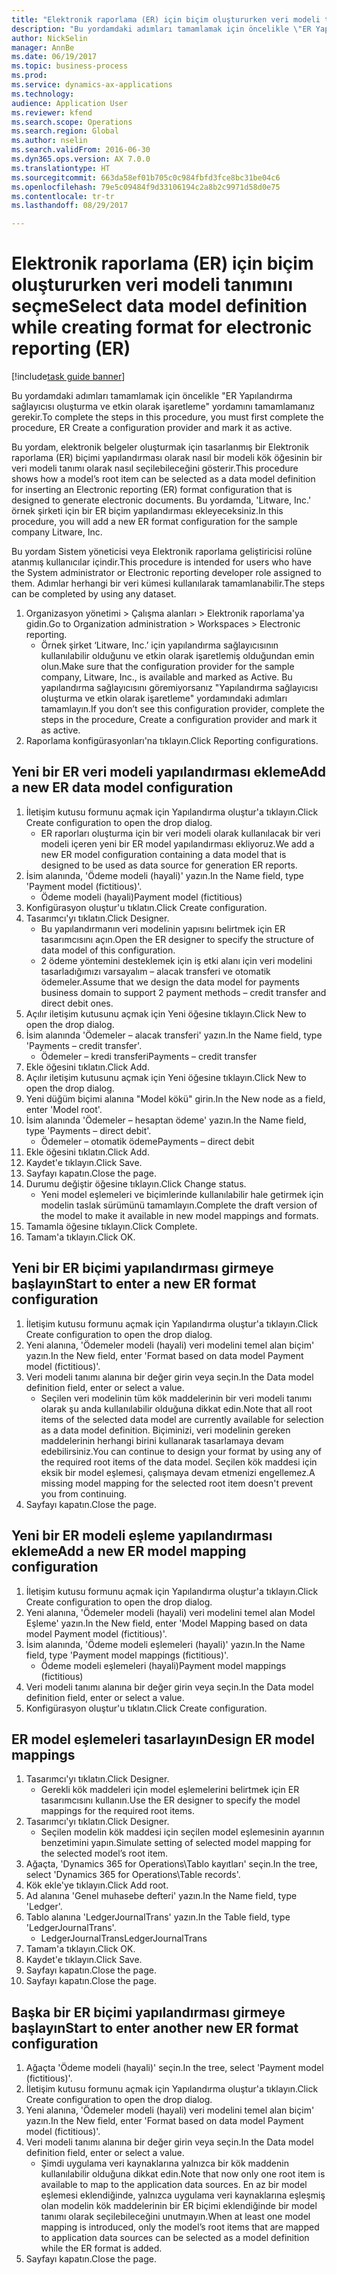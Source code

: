 ```yaml
--- 
title: "Elektronik raporlama (ER) için biçim oluştururken veri modeli tanımını seçme"
description: "Bu yordamdaki adımları tamamlamak için öncelikle \"ER Yapılandırma sağlayıcısı oluşturma ve etkin olarak işaretleme\" yordamını tamamlamanız gerekir."
author: NickSelin
manager: AnnBe
ms.date: 06/19/2017
ms.topic: business-process
ms.prod: 
ms.service: dynamics-ax-applications
ms.technology: 
audience: Application User
ms.reviewer: kfend
ms.search.scope: Operations
ms.search.region: Global
ms.author: nselin
ms.search.validFrom: 2016-06-30
ms.dyn365.ops.version: AX 7.0.0
ms.translationtype: HT
ms.sourcegitcommit: 663da58ef01b705c0c984fbfd3fce8bc31be04c6
ms.openlocfilehash: 79e5c09484f9d33106194c2a8b2c9971d58d0e75
ms.contentlocale: tr-tr
ms.lasthandoff: 08/29/2017

---
```

# <a name="select-data-model-definition-while-creating-format-for-electronic-reporting-er"></a><span data-ttu-id="c33af-103">Elektronik raporlama (ER) için biçim oluştururken veri modeli tanımını seçme</span><span class="sxs-lookup"><span data-stu-id="c33af-103">Select data model definition while creating format for electronic reporting (ER)</span></span>

[!include[task guide banner](../../includes/task-guide-banner.md)]

<span data-ttu-id="c33af-104">Bu yordamdaki adımları tamamlamak için öncelikle "ER Yapılandırma sağlayıcısı oluşturma ve etkin olarak işaretleme" yordamını tamamlamanız gerekir.</span><span class="sxs-lookup"><span data-stu-id="c33af-104">To complete the steps in this procedure, you must first complete the procedure, ER Create a configuration provider and mark it as active.</span></span> 

<span data-ttu-id="c33af-105">Bu yordam, elektronik belgeler oluşturmak için tasarlanmış bir Elektronik raporlama (ER) biçimi yapılandırması olarak nasıl bir modeli kök öğesinin bir veri modeli tanımı olarak nasıl seçilebileceğini gösterir.</span><span class="sxs-lookup"><span data-stu-id="c33af-105">This procedure shows how a model’s root item can be selected as a data model definition for inserting an Electronic reporting (ER) format configuration that is designed to generate electronic documents.</span></span> <span data-ttu-id="c33af-106">Bu yordamda, 'Litware, Inc.' örnek şirketi için bir ER biçim yapılandırması ekleyeceksiniz.</span><span class="sxs-lookup"><span data-stu-id="c33af-106">In this procedure, you will add a new ER format configuration for the sample company Litware, Inc.</span></span> 

<span data-ttu-id="c33af-107">Bu yordam Sistem yöneticisi veya Elektronik raporlama geliştiricisi rolüne atanmış kullanıcılar içindir.</span><span class="sxs-lookup"><span data-stu-id="c33af-107">This procedure is intended for users who have the System administrator or Electronic reporting developer role assigned to them.</span></span> <span data-ttu-id="c33af-108">Adımlar herhangi bir veri kümesi kullanılarak tamamlanabilir.</span><span class="sxs-lookup"><span data-stu-id="c33af-108">The steps can be completed by using any dataset.</span></span>

1. <span data-ttu-id="c33af-109">Organizasyon yönetimi > Çalışma alanları > Elektronik raporlama'ya gidin.</span><span class="sxs-lookup"><span data-stu-id="c33af-109">Go to Organization administration > Workspaces > Electronic reporting.</span></span>
    * <span data-ttu-id="c33af-110">Örnek şirket ‘Litware, Inc.’ için yapılandırma sağlayıcısının kullanılabilir olduğunu ve etkin olarak işaretlemiş olduğundan emin olun.</span><span class="sxs-lookup"><span data-stu-id="c33af-110">Make sure that the configuration provider for the sample company, Litware, Inc., is available and marked as Active.</span></span> <span data-ttu-id="c33af-111">Bu yapılandırma sağlayıcısını göremiyorsanız "Yapılandırma sağlayıcısı oluşturma ve etkin olarak işaretleme" yordamındaki adımları tamamlayın.</span><span class="sxs-lookup"><span data-stu-id="c33af-111">If you don’t see this configuration provider, complete the steps in the procedure, Create a configuration provider and mark it as active.</span></span>  
2. <span data-ttu-id="c33af-112">Raporlama konfigürasyonları'na tıklayın.</span><span class="sxs-lookup"><span data-stu-id="c33af-112">Click Reporting configurations.</span></span>

## <a name="add-a-new-er-data-model-configuration"></a><span data-ttu-id="c33af-113">Yeni bir ER veri modeli yapılandırması ekleme</span><span class="sxs-lookup"><span data-stu-id="c33af-113">Add a new ER data model configuration</span></span>
1. <span data-ttu-id="c33af-114">İletişim kutusu formunu açmak için Yapılandırma oluştur'a tıklayın.</span><span class="sxs-lookup"><span data-stu-id="c33af-114">Click Create configuration to open the drop dialog.</span></span>
    * <span data-ttu-id="c33af-115">ER raporları oluşturma için bir veri modeli olarak kullanılacak bir veri modeli içeren yeni bir ER model yapılandırması ekliyoruz.</span><span class="sxs-lookup"><span data-stu-id="c33af-115">We add a new ER model configuration containing a data model that is designed to be used as data source for generation ER reports.</span></span>  
2. <span data-ttu-id="c33af-116">İsim alanında, 'Ödeme modeli (hayali)' yazın.</span><span class="sxs-lookup"><span data-stu-id="c33af-116">In the Name field, type 'Payment model (fictitious)'.</span></span>
    * <span data-ttu-id="c33af-117">Ödeme modeli (hayali)</span><span class="sxs-lookup"><span data-stu-id="c33af-117">Payment model (fictitious)</span></span>  
3. <span data-ttu-id="c33af-118">Konfigürasyon oluştur'u tıklatın.</span><span class="sxs-lookup"><span data-stu-id="c33af-118">Click Create configuration.</span></span>
4. <span data-ttu-id="c33af-119">Tasarımcı'yı tıklatın.</span><span class="sxs-lookup"><span data-stu-id="c33af-119">Click Designer.</span></span>
    * <span data-ttu-id="c33af-120">Bu yapılandırmanın veri modelinin yapısını belirtmek için ER tasarımcısını açın.</span><span class="sxs-lookup"><span data-stu-id="c33af-120">Open the ER designer to specify the structure of data model of this configuration.</span></span>  
    * <span data-ttu-id="c33af-121">2 ödeme yöntemini desteklemek için iş etki alanı için veri modelini tasarladığımızı varsayalım – alacak transferi ve otomatik ödemeler.</span><span class="sxs-lookup"><span data-stu-id="c33af-121">Assume that we design the data model for payments business domain to support 2 payment methods – credit transfer and direct debit ones.</span></span>  
5. <span data-ttu-id="c33af-122">Açılır iletişim kutusunu açmak için Yeni öğesine tıklayın.</span><span class="sxs-lookup"><span data-stu-id="c33af-122">Click New to open the drop dialog.</span></span>
6. <span data-ttu-id="c33af-123">İsim alanında 'Ödemeler – alacak transferi' yazın.</span><span class="sxs-lookup"><span data-stu-id="c33af-123">In the Name field, type 'Payments – credit transfer'.</span></span>
    * <span data-ttu-id="c33af-124">Ödemeler – kredi transferi</span><span class="sxs-lookup"><span data-stu-id="c33af-124">Payments – credit transfer</span></span>  
7. <span data-ttu-id="c33af-125">Ekle öğesini tıklatın.</span><span class="sxs-lookup"><span data-stu-id="c33af-125">Click Add.</span></span>
8. <span data-ttu-id="c33af-126">Açılır iletişim kutusunu açmak için Yeni öğesine tıklayın.</span><span class="sxs-lookup"><span data-stu-id="c33af-126">Click New to open the drop dialog.</span></span>
9. <span data-ttu-id="c33af-127">Yeni düğüm biçimi alanına "Model kökü" girin.</span><span class="sxs-lookup"><span data-stu-id="c33af-127">In the New node as a field, enter 'Model root'.</span></span>
10. <span data-ttu-id="c33af-128">İsim alanında 'Ödemeler – hesaptan ödeme' yazın.</span><span class="sxs-lookup"><span data-stu-id="c33af-128">In the Name field, type 'Payments – direct debit'.</span></span>
    * <span data-ttu-id="c33af-129">Ödemeler – otomatik ödeme</span><span class="sxs-lookup"><span data-stu-id="c33af-129">Payments – direct debit</span></span>  
11. <span data-ttu-id="c33af-130">Ekle öğesini tıklatın.</span><span class="sxs-lookup"><span data-stu-id="c33af-130">Click Add.</span></span>
12. <span data-ttu-id="c33af-131">Kaydet'e tıklayın.</span><span class="sxs-lookup"><span data-stu-id="c33af-131">Click Save.</span></span>
13. <span data-ttu-id="c33af-132">Sayfayı kapatın.</span><span class="sxs-lookup"><span data-stu-id="c33af-132">Close the page.</span></span>
14. <span data-ttu-id="c33af-133">Durumu değiştir öğesine tıklayın.</span><span class="sxs-lookup"><span data-stu-id="c33af-133">Click Change status.</span></span>
    * <span data-ttu-id="c33af-134">Yeni model eşlemeleri ve biçimlerinde kullanılabilir hale getirmek için modelin taslak sürümünü tamamlayın.</span><span class="sxs-lookup"><span data-stu-id="c33af-134">Complete the draft version of the model to make it available in new model mappings and formats.</span></span>  
15. <span data-ttu-id="c33af-135">Tamamla öğesine tıklayın.</span><span class="sxs-lookup"><span data-stu-id="c33af-135">Click Complete.</span></span>
16. <span data-ttu-id="c33af-136">Tamam'a tıklayın.</span><span class="sxs-lookup"><span data-stu-id="c33af-136">Click OK.</span></span>

## <a name="start-to-enter-a-new-er-format-configuration"></a><span data-ttu-id="c33af-137">Yeni bir ER biçimi yapılandırması girmeye başlayın</span><span class="sxs-lookup"><span data-stu-id="c33af-137">Start to enter a new ER format configuration</span></span>
1. <span data-ttu-id="c33af-138">İletişim kutusu formunu açmak için Yapılandırma oluştur'a tıklayın.</span><span class="sxs-lookup"><span data-stu-id="c33af-138">Click Create configuration to open the drop dialog.</span></span>
2. <span data-ttu-id="c33af-139">Yeni alanına, 'Ödemeler modeli (hayali) veri modelini temel alan biçim' yazın.</span><span class="sxs-lookup"><span data-stu-id="c33af-139">In the New field, enter 'Format based on data model Payment model (fictitious)'.</span></span>
3. <span data-ttu-id="c33af-140">Veri modeli tanımı alanına bir değer girin veya seçin.</span><span class="sxs-lookup"><span data-stu-id="c33af-140">In the Data model definition field, enter or select a value.</span></span>
    * <span data-ttu-id="c33af-141">Seçilen veri modelinin tüm kök maddelerinin bir veri modeli tanımı olarak şu anda kullanılabilir olduğuna dikkat edin.</span><span class="sxs-lookup"><span data-stu-id="c33af-141">Note that all root items of the selected data model are currently available for selection as a data model definition.</span></span> <span data-ttu-id="c33af-142">Biçiminizi, veri modelinin gereken maddelerinin herhangi birini kullanarak tasarlamaya devam edebilirsiniz.</span><span class="sxs-lookup"><span data-stu-id="c33af-142">You can continue to design your format by using any of the required root items of the data model.</span></span> <span data-ttu-id="c33af-143">Seçilen kök maddesi için eksik bir model eşlemesi, çalışmaya devam etmenizi engellemez.</span><span class="sxs-lookup"><span data-stu-id="c33af-143">A missing model mapping for the selected root item doesn't prevent you from continuing.</span></span>  
4. <span data-ttu-id="c33af-144">Sayfayı kapatın.</span><span class="sxs-lookup"><span data-stu-id="c33af-144">Close the page.</span></span>

## <a name="add-a-new-er-model-mapping-configuration"></a><span data-ttu-id="c33af-145">Yeni bir ER modeli eşleme yapılandırması ekleme</span><span class="sxs-lookup"><span data-stu-id="c33af-145">Add a new ER model mapping configuration</span></span>
1. <span data-ttu-id="c33af-146">İletişim kutusu formunu açmak için Yapılandırma oluştur'a tıklayın.</span><span class="sxs-lookup"><span data-stu-id="c33af-146">Click Create configuration to open the drop dialog.</span></span>
2. <span data-ttu-id="c33af-147">Yeni alanına, 'Ödemeler modeli (hayali) veri modelini temel alan Model Eşleme' yazın.</span><span class="sxs-lookup"><span data-stu-id="c33af-147">In the New field, enter 'Model Mapping based on data model Payment model (fictitious)'.</span></span>
3. <span data-ttu-id="c33af-148">İsim alanında, 'Ödeme modeli eşlemeleri (hayali)' yazın.</span><span class="sxs-lookup"><span data-stu-id="c33af-148">In the Name field, type 'Payment model mappings (fictitious)'.</span></span>
    * <span data-ttu-id="c33af-149">Ödeme modeli eşlemeleri (hayali)</span><span class="sxs-lookup"><span data-stu-id="c33af-149">Payment model mappings (fictitious)</span></span>  
4. <span data-ttu-id="c33af-150">Veri modeli tanımı alanına bir değer girin veya seçin.</span><span class="sxs-lookup"><span data-stu-id="c33af-150">In the Data model definition field, enter or select a value.</span></span>
5. <span data-ttu-id="c33af-151">Konfigürasyon oluştur'u tıklatın.</span><span class="sxs-lookup"><span data-stu-id="c33af-151">Click Create configuration.</span></span>

## <a name="design-er-model-mappings"></a><span data-ttu-id="c33af-152">ER model eşlemeleri tasarlayın</span><span class="sxs-lookup"><span data-stu-id="c33af-152">Design ER model mappings</span></span>
1. <span data-ttu-id="c33af-153">Tasarımcı'yı tıklatın.</span><span class="sxs-lookup"><span data-stu-id="c33af-153">Click Designer.</span></span>
    * <span data-ttu-id="c33af-154">Gerekli kök maddeleri için model eşlemelerini belirtmek için ER tasarımcısını kullanın.</span><span class="sxs-lookup"><span data-stu-id="c33af-154">Use the ER designer to specify the model mappings for the required root items.</span></span>  
2. <span data-ttu-id="c33af-155">Tasarımcı'yı tıklatın.</span><span class="sxs-lookup"><span data-stu-id="c33af-155">Click Designer.</span></span>
    * <span data-ttu-id="c33af-156">Seçilen modelin kök maddesi için seçilen model eşlemesinin ayarının benzetimini yapın.</span><span class="sxs-lookup"><span data-stu-id="c33af-156">Simulate setting of selected model mapping for the selected model’s root item.</span></span>  
3. <span data-ttu-id="c33af-157">Ağaçta, 'Dynamics 365 for Operations\Tablo kayıtları' seçin.</span><span class="sxs-lookup"><span data-stu-id="c33af-157">In the tree, select 'Dynamics 365 for Operations\Table records'.</span></span>
4. <span data-ttu-id="c33af-158">Kök ekle'ye tıklayın.</span><span class="sxs-lookup"><span data-stu-id="c33af-158">Click Add root.</span></span>
5. <span data-ttu-id="c33af-159">Ad alanına 'Genel muhasebe defteri' yazın.</span><span class="sxs-lookup"><span data-stu-id="c33af-159">In the Name field, type 'Ledger'.</span></span>
6. <span data-ttu-id="c33af-160">Tablo alanına 'LedgerJournalTrans' yazın.</span><span class="sxs-lookup"><span data-stu-id="c33af-160">In the Table field, type 'LedgerJournalTrans'.</span></span>
    * <span data-ttu-id="c33af-161">LedgerJournalTrans</span><span class="sxs-lookup"><span data-stu-id="c33af-161">LedgerJournalTrans</span></span>  
7. <span data-ttu-id="c33af-162">Tamam'a tıklayın.</span><span class="sxs-lookup"><span data-stu-id="c33af-162">Click OK.</span></span>
8. <span data-ttu-id="c33af-163">Kaydet'e tıklayın.</span><span class="sxs-lookup"><span data-stu-id="c33af-163">Click Save.</span></span>
9. <span data-ttu-id="c33af-164">Sayfayı kapatın.</span><span class="sxs-lookup"><span data-stu-id="c33af-164">Close the page.</span></span>
10. <span data-ttu-id="c33af-165">Sayfayı kapatın.</span><span class="sxs-lookup"><span data-stu-id="c33af-165">Close the page.</span></span>

## <a name="start-to-enter-another-new-er-format-configuration"></a><span data-ttu-id="c33af-166">Başka bir ER biçimi yapılandırması girmeye başlayın</span><span class="sxs-lookup"><span data-stu-id="c33af-166">Start to enter another new ER format configuration</span></span>
1. <span data-ttu-id="c33af-167">Ağaçta 'Ödeme modeli (hayali)' seçin.</span><span class="sxs-lookup"><span data-stu-id="c33af-167">In the tree, select 'Payment model (fictitious)'.</span></span>
2. <span data-ttu-id="c33af-168">İletişim kutusu formunu açmak için Yapılandırma oluştur'a tıklayın.</span><span class="sxs-lookup"><span data-stu-id="c33af-168">Click Create configuration to open the drop dialog.</span></span>
3. <span data-ttu-id="c33af-169">Yeni alanına, 'Ödemeler modeli (hayali) veri modelini temel alan biçim' yazın.</span><span class="sxs-lookup"><span data-stu-id="c33af-169">In the New field, enter 'Format based on data model Payment model (fictitious)'.</span></span>
4. <span data-ttu-id="c33af-170">Veri modeli tanımı alanına bir değer girin veya seçin.</span><span class="sxs-lookup"><span data-stu-id="c33af-170">In the Data model definition field, enter or select a value.</span></span>
    * <span data-ttu-id="c33af-171">Şimdi uygulama veri kaynaklarına yalnızca bir kök maddenin kullanılabilir olduğuna dikkat edin.</span><span class="sxs-lookup"><span data-stu-id="c33af-171">Note that now only one root item is available to map to the application data sources.</span></span> <span data-ttu-id="c33af-172">En az bir model eşlemesi eklendiğinde, yalnızca uygulama veri kaynaklarına eşleşmiş olan modelin kök maddelerinin bir ER biçimi eklendiğinde bir model tanımı olarak seçilebileceğini unutmayın.</span><span class="sxs-lookup"><span data-stu-id="c33af-172">When at least one model mapping is introduced, only the model’s root items that are mapped to application data sources can be selected as a model definition while the ER format is added.</span></span>   
5. <span data-ttu-id="c33af-173">Sayfayı kapatın.</span><span class="sxs-lookup"><span data-stu-id="c33af-173">Close the page.</span></span>


